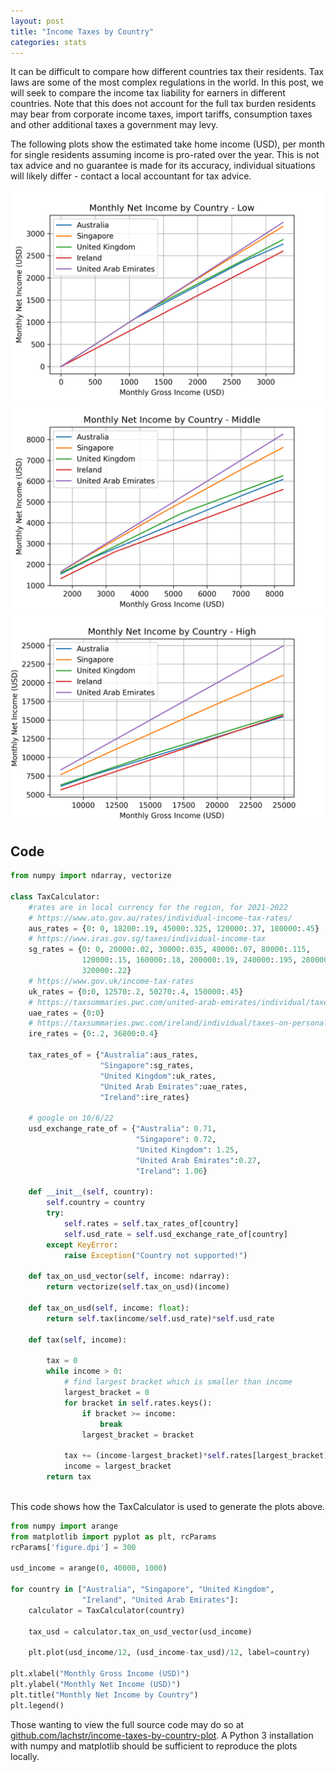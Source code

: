 ```yaml
---
layout: post
title: "Income Taxes by Country"
categories: stats
---
```

It can be difficult to compare how different countries tax their residents. Tax laws are some of the most complex regulations in the world. In this post, we will seek to compare the income tax liability for earners in different countries. Note that this does not account for the full tax burden residents may bear from corporate income taxes, import tariffs, consumption taxes and other additional taxes a government may levy.

The following plots show the estimated take home income (USD), per month for single residents assuming income is pro-rated over the year. This is not tax advice and no guarantee is made for its accuracy, individual situations will likely differ - contact a local accountant for tax advice.

![low](https://raw.githubusercontent.com/lachstr/income-taxes-by-country-plot/main/low-middle-incomes.png)
![mid](https://raw.githubusercontent.com/lachstr/income-taxes-by-country-plot/main/middle-high-incomes.png)
![high](https://raw.githubusercontent.com/lachstr/income-taxes-by-country-plot/main/very-high-incomes.png)

## Code

```python
from numpy import ndarray, vectorize

class TaxCalculator:
    #rates are in local currency for the region, for 2021-2022
    # https://www.ato.gov.au/rates/individual-income-tax-rates/
    aus_rates = {0: 0, 18200:.19, 45000:.325, 120000:.37, 180000:.45}
    # https://www.iras.gov.sg/taxes/individual-income-tax
    sg_rates = {0: 0, 20000:.02, 30000:.035, 40000:.07, 80000:.115,
                120000:.15, 160000:.18, 200000:.19, 240000:.195, 280000:.2,
                320000:.22}
    # https://www.gov.uk/income-tax-rates
    uk_rates = {0:0, 12570:.2, 50270:.4, 150000:.45}
    # https://taxsummaries.pwc.com/united-arab-emirates/individual/taxes-on-personal-income
    uae_rates = {0:0}
    # https://taxsummaries.pwc.com/ireland/individual/taxes-on-personal-income
    ire_rates = {0:.2, 36800:0.4}
    
    tax_rates_of = {"Australia":aus_rates,
                    "Singapore":sg_rates,
                    "United Kingdom":uk_rates,
                    "United Arab Emirates":uae_rates,
                    "Ireland":ire_rates}
    
    # google on 10/6/22
    usd_exchange_rate_of = {"Australia": 0.71,
                            "Singapore": 0.72,
                            "United Kingdom": 1.25,
                            "United Arab Emirates":0.27, 
                            "Ireland": 1.06}
    
    def __init__(self, country):
        self.country = country
        try:
            self.rates = self.tax_rates_of[country]
            self.usd_rate = self.usd_exchange_rate_of[country]
        except KeyError:
            raise Exception("Country not supported!")
    
    def tax_on_usd_vector(self, income: ndarray):
        return vectorize(self.tax_on_usd)(income)
        
    def tax_on_usd(self, income: float):
        return self.tax(income/self.usd_rate)*self.usd_rate
    
    def tax(self, income):

        tax = 0
        while income > 0:
            # find largest bracket which is smaller than income
            largest_bracket = 0
            for bracket in self.rates.keys():
                if bracket >= income:
                    break
                largest_bracket = bracket

            tax += (income-largest_bracket)*self.rates[largest_bracket]
            income = largest_bracket
        return tax
    
```

This code shows how the TaxCalculator is used to generate the plots above.

```python
from numpy import arange
from matplotlib import pyplot as plt, rcParams
rcParams['figure.dpi'] = 300

usd_income = arange(0, 40000, 1000)

for country in ["Australia", "Singapore", "United Kingdom",
                "Ireland", "United Arab Emirates"]:
    calculator = TaxCalculator(country)
    
    tax_usd = calculator.tax_on_usd_vector(usd_income)
        
    plt.plot(usd_income/12, (usd_income-tax_usd)/12, label=country)

plt.xlabel("Monthly Gross Income (USD)")
plt.ylabel("Monthly Net Income (USD)")
plt.title("Monthly Net Income by Country")
plt.legend()
```

Those wanting to view the full source code may do so at [github.com/lachstr/income-taxes-by-country-plot](https://github.com/lachstr/income-taxes-by-country-plot). A Python 3 installation with numpy and matplotlib should be sufficient to reproduce the plots locally.
